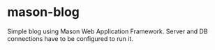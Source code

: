 mason-blog
==========

Simple blog using Mason Web Application Framework. Server and DB connections have to be configured to run it.
